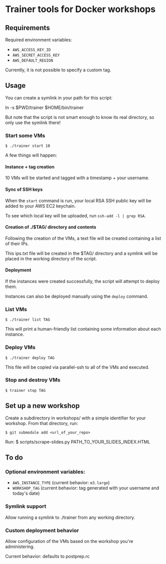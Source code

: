 # Trainer tools for Docker workshops

## Requirements

Required environment variables:

* `AWS_ACCESS_KEY_ID`
* `AWS_SECRET_ACCESS_KEY`
* `AWS_DEFAULT_REGION`


Currently, it is not possible to specify a custom tag.

## Usage

You can create a symlink in your path for this script:

  ln -s $PWD/trainer $HOME/bin/trainer

But note that the script is not smart enough to know its real directory,
so only use the symlink there!

### Start some VMs

    $ ./trainer start 10

A few things will happen:

#### Instance + tag creation

10 VMs will be started and tagged with a timestamp + your username.

#### Sync of SSH keys

When the `start` command is run, your local RSA SSH public key will be added to your AWS EC2 keychain.

To see which local key will be uploaded, run `ssh-add -l | grep RSA`.

#### Creation of ./$TAG/ directory and contents

Following the creation of the VMs, a text file will be created containing a list of their IPs.

This ips.txt file will be created in the $TAG/ directory and a symlink will be placed in the working directory of the script.

#### Deployment

If the instances were created successfully, the script will attempt to deploy them.

Instances can also be deployed manually using the `deploy` command.

### List VMs

    $ ./trainer list TAG

This will print a human-friendly list containing some information about each instance.

### Deploy VMs

    $ ./trainer deploy TAG

This file will be copied via parallel-ssh to all of the VMs and executed.


### Stop and destroy VMs

    $ trainer stop TAG

## Set up a new workshop

Create a subdirectory in workshops/ with a simple identifier for your workshop.
From that directory, run:

    $ git submodule add <url_of_your_repo>

Run:
    $ scripts/scrape-slides.py PATH_TO_YOUR_SLIDES_INDEX.HTML

## To do

### Optional environment variables:

* `AWS_INSTANCE_TYPE` (current behavior: `m3.large`)
* `WORKSHOP_TAG` (current behavior: tag generated with your username and today's date)

### Symlink support

Allow running a symlink to ./trainer from any working directory.

### Custom deployment behavior

Allow configuration of the VMs based on the workshop you're administering. 

Current behavior: defaults to postprep.rc
